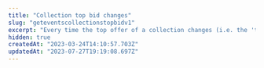 ```yaml
---
title: "Collection top bid changes"
slug: "geteventscollectionstopbidv1"
excerpt: "Every time the top offer of a collection changes (i.e. the 'top bid'), an event is generated. This API is designed to be polled at high frequency."
hidden: true
createdAt: "2023-03-24T14:10:57.703Z"
updatedAt: "2023-07-27T19:19:08.697Z"
---
```

